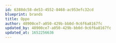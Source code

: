 ```yaml
---
id: 6388dc58-de53-4552-8468-ac953efc32cd
blueprint: brands
title: Oppo
author: 48900ce7-a050-429b-bb0d-9c6f6a8167fc
updated_by: 48900ce7-a050-429b-bb0d-9c6f6a8167fc
updated_at: 1652256636
---
```

